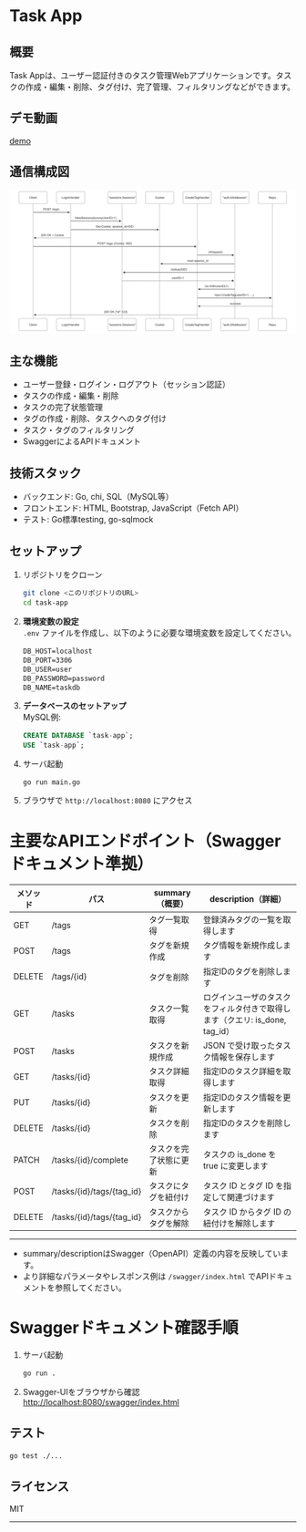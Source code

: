 # Task App

## 概要
Task Appは、ユーザー認証付きのタスク管理Webアプリケーションです。タスクの作成・編集・削除、タグ付け、完了管理、フィルタリングなどができます。

## デモ動画

[demo](demo/demo-taskapp.mp4)

## 通信構成図

![sequence](assets/Golang-WebAPI-sequence_diagram(authentication).png)


## 主な機能
- ユーザー登録・ログイン・ログアウト（セッション認証）
- タスクの作成・編集・削除
- タスクの完了状態管理
- タグの作成・削除、タスクへのタグ付け
- タスク・タグのフィルタリング
- SwaggerによるAPIドキュメント

## 技術スタック
- バックエンド: Go, chi, SQL（MySQL等）
- フロントエンド: HTML, Bootstrap, JavaScript（Fetch API）
- テスト: Go標準testing, go-sqlmock

## セットアップ

1. リポジトリをクローン
    ```sh
    git clone <このリポジトリのURL>
    cd task-app
    ```

2. **環境変数の設定**  
   `.env` ファイルを作成し、以下のように必要な環境変数を設定してください。

    ```env
    DB_HOST=localhost
    DB_PORT=3306
    DB_USER=user
    DB_PASSWORD=password
    DB_NAME=taskdb
    ```

3. **データベースのセットアップ**  
   MySQL例:
    ```sql
    CREATE DATABASE `task-app`;
    USE `task-app`;
    ```



5. サーバ起動
    ```sh
    go run main.go
    ```

6. ブラウザで `http://localhost:8080` にアクセス

# 主要なAPIエンドポイント（Swaggerドキュメント準拠）

| メソッド | パス | summary（概要） | description（詳細） |
|----------|-------------------------------|----------------------|----------------------|
| GET      | /tags                         | タグ一覧取得         | 登録済みタグの一覧を取得します |
| POST     | /tags                         | タグを新規作成       | タグ情報を新規作成します |
| DELETE   | /tags/{id}                    | タグを削除           | 指定IDのタグを削除します |
| GET      | /tasks                        | タスク一覧取得       | ログインユーザのタスクをフィルタ付きで取得します（クエリ: is_done, tag_id） |
| POST     | /tasks                        | タスクを新規作成     | JSON で受け取ったタスク情報を保存します |
| GET      | /tasks/{id}                   | タスク詳細取得       | 指定IDのタスク詳細を取得します |
| PUT      | /tasks/{id}                   | タスクを更新         | 指定IDのタスク情報を更新します |
| DELETE   | /tasks/{id}                   | タスクを削除         | 指定IDのタスクを削除します |
| PATCH    | /tasks/{id}/complete          | タスクを完了状態に更新| タスクの is_done を true に変更します |
| POST     | /tasks/{id}/tags/{tag_id}     | タスクにタグを紐付け | タスク ID とタグ ID を指定して関連づけます |
| DELETE   | /tasks/{id}/tags/{tag_id}     | タスクからタグを解除 | タスク ID からタグ ID の紐付けを解除します |

---

- summary/descriptionはSwagger（OpenAPI）定義の内容を反映しています。
- より詳細なパラメータやレスポンス例は `/swagger/index.html` でAPIドキュメントを参照してください。

# Swaggerドキュメント確認手順

1. サーバ起動
    ```sh
    go run .
    ```
2. Swagger-UIをブラウザから確認  
   [http://localhost:8080/swagger/index.html](http://localhost:8080/swagger/index.html)

## テスト

```sh
go test ./...
```

## ライセンス
MIT

---